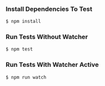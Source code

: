 ### Install Dependencies To Test

```bash
$ npm install
```

### Run Tests Without Watcher

```bash
$ npm test
```

### Run Tests With Watcher Active

```bash
$ npm run watch
```
